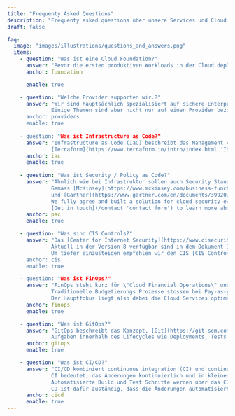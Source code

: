 ```yaml
---
title: "Frequenty Asked Questions"
description: "Frequenty asked questions über unsere Services und Cloud Themen"
draft: false

faq:
  image: "images/illustrations/questions_and_answers.png"
  items:
    - question: "Was ist eine Cloud Foundation?"
      answer: "Bevor die ersten produktiven Workloads in der Cloud deployed werden können gibt es viele verschiedene Komponenten und Themen, die organisiert und durchgedacht werden sollten. Es gibt sowohl technische Komponenten wie Connectivity, Security und Compliance als auch organisatorische Punkte wie finanzielle Steuerung oder Betriebsorganisation, die beachtet werden müssen."
      anchor: foundation

      enable: true

    - question: "Welche Provider supporten wir.?"
      answer: "Wir sind hauptsächlich spezialisiert auf sichere Enterprise Deployments in AWS. 
              Einige Themen sind aber nicht nur auf einen Provider bezogen sondern lassen sich auf alle public Cloud Provider anwenden. Zögert also nicht uns zu Eurem Anliegen zu [kontaktieren](/contact 'contact form').
      anchor: providers
      enable: true
      
    - question: "Was ist Infrastructure as Code?"
      answer: "Infrastructure as Code (IaC) beschreibt das Management von Infrastruktur als Code Artefact. Dabei kommen klassisch Software Entwicklungsmethoden wie Source Code Versioning zum Einsatz.<br>
              [Terraform](https://www.terraform.io/intro/index.html 'Introduction to Terraform') ist eine mächtige open-source Software und ein grossartiges Tool für Cloud Deployments."
      anchor: iac
      enable: true
      
    - question: "Was ist Security / Policy as Code?"
      answer: "Ähnlich wie bei Infrastruktur sollen auch Security Standards und Policies als Code verwaltet werden können..
              Gemäss [McKinsey](https://www.mckinsey.com/business-functions/mckinsey-digital/our-insights/security-as-code-the-best-and-maybe-only-path-to-securing-cloud-applications-and-systems) 
              und [Gartner](https://www.gartner.com/en/documents/3992070/using-cloud-native-policy-as-code-to-secure-deployments-) trägt die Automatisierung und Kodifizierung entscheidend zum Erfolg von Security Massnahmen bei.<br>
              We fully agree and built a solution for cloud security event management based on Policy as Code.<br>
              [Get in touch](/contact 'contact form') to learn more about **nbSEMPER**."
      anchor: pac
      enable: true

    - question: "Was sind CIS Controls?"
      answer: "Das [Center for Internet Security](https://www.cisecurity.org/) veröffentliche regelmässig Best Practices und Guidelines für IT Security.
              Aktuell in der Version 8 verfügbar sind in dem Dokument 18 Control Domains von Data Protection, Audit Logging, Service Provider Configuration bis zu Penetration Testing enthalten.
              Um tiefer einzusteigen empfehlen wir den CIS [CIS Control Navigator](https://www.cisecurity.org/controls/cis-controls-navigator/).
      anchor: cis
      enable: true

    - question: "Was ist FinOps?"
      answer: "FinOps steht kurz für \"Cloud Financial Operations\" und beschreibt das Finanz Management im public Cloud Umgebungen.
              Traditionelle Budgetierungs Prozesse stossen bei Pay-as-you-go Modellen schnell an ihre Grenzen, da sie oft fixe, jährliche oder quartalsweise Budgets voraussetzen. In public Cloud Umgebungen skallieren die Kosten mit dem eigentlichen Workload mit und sind so nur sehr schwer auf einen längeren Zeitraum budgetierbar.<br>
              Der Hauptfokus liegt also dabei die Cloud Services optimal zu nutzen um die Kosten zu optimieren und den grössten Business Value zu generieren."
      anchor: finops
      enable: true

    - question: "Was ist GitOps?"
      answer: "GitOps beschreibt das Konzept, [Git](https://git-scm.com)v als zentrales Versionierunssystem zu nutzen, um den Lifecycle eines systems zu stehern.<br>
              Aufgaben innerhalb des Lifecycles wie Deployments, Tests und Approval Workflows werden alle zentral via Git ausgelöst und gemanagt. Gleichzeitig sind alle Aktionen in der Git History versioniert und nachvollziehbar protokolliert."
      anchor: gitops
      enable: true

    - question: "Was ist CI/CD?"
      answer: "CI/CD kombiniert continuous integration (CI) und continuous delivery oder continuous deployment (CD).<br>
              CI bedeutet, das Änderungen kontinuierlich und in kleinen Inkrementen in das System integriert werden.
              Automatisierte Build und Test Schritte werden über das CI Tool für jede Änderung angestossen um sicherzustellen, dass die Änderungen den Funktions- und Qualitätsanforderungen entsprechen um in die Produktion integriert zu werden.<br>
              CD ist dafür zuständig, dass die Änderungen automatisiert in das bestehende System integriert werden."dddd
      anchor: cicd
      enable: true
---
```

